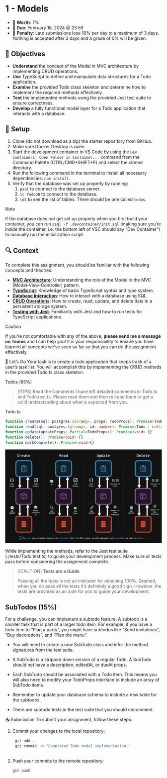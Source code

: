 # 1 - Models

- 💯 **Worth**: 7%
- 📅 **Due**: February 16, 2024 @ 23:59
- 🚫 **Penalty**: Late submissions lose 10% per day to a maximum of 3 days. Nothing is accepted after 3 days and a grade of 0% will be given.

## 🎯 Objectives

- **Understand** the concept of the Model in MVC architecture by implementing CRUD operations.
- **Use** TypeScript to define and manipulate data structures for a Todo application.
- **Examine** the provided Todo class skeleton and determine how to implement the required methods effectively.
- **Test** the implemented methods using the provided Jest test suite to ensure correctness.
- **Develop** a fully functional model layer for a Todo application that interacts with a database.

## 🔨 Setup

1. Clone (do not download as a zip) the starter repository from GitHub.
2. Make sure Docker Desktop is open.
3. Start the development container in VS Code by using the `Dev Containers: Open Folder in Container...` command from the Command Palette (CTRL/CMD+SHIFT+P) and select the cloned directory.
4. Run the following command in the terminal to install all necessary dependencies: `npm install`.
5. Verify that the database was set up properly by running:
   1. `psql` to connect to the database server.
   2. `\c TodoDB` to connect to the database.  
   3. `\dt` to see the list of tables. There should be one called `todos`.

> [!Note]
>
> If the database does not get set up properly when you first build your container, you can run `psql -f .devcontainer/init.sql` (making sure you’re inside the container, i.e. the bottom left of VSC should say “Dev Container”) to manually run the initialization script.



## 🔍 Context

To complete this assignment, you should be familiar with the following concepts and theories:

- **[MVC Architecture](Notes/Week2/mvc.md)**: Understanding the role of the Model in the MVC (Model-View-Controller) pattern.
- **[TypeScript](Notes/Week2/14-typescript.md)**: Knowledge of basic TypeScript syntax and type system.
- **[Database Interaction](Notes/Week2/12-docker.md)**: How to interact with a database using SQL.
- **[CRUD Operations](Notes/Week2/13-postgresql.md)**: How to create, read, update, and delete data in a persistent storage system.
- **[Testing with Jest](https://vikramsinghmtl.github.io/420-4W6-Web-Programming-II/guides/testing)**: Familiarity with Jest and how to run tests for TypeScript applications.

>[!CAUTION]
>If you’re not comfortable with any of the above, **please send me a message on Teams** and I can help you! It is your responsibility to ensure you have learned all concepts we’ve seen so far so that you can do the assignment effectively.

🚦 Let’s Go
Your task is to create a todo application that keeps track of a user’s task list. You will accomplish this by implementing the CRUD methods in the provided Todo.ts class skeleton.

Todos (85%)
>[!TIPS]
>Read the Comments
>I have left detailed comments in Todo.ts and Todo.test.ts. Please read them and then re-read them to get a solid understanding about what is expected from you.

Todo.ts

```ts
function create(sql: postgres.Sql<any>, props: TodoProps): Promise<Todo> {}
function read(sql: postgres.Sql<any>, id: number): Promise<Todo | null> {}
function update(updateProps: Partial<TodoProps>): Promise<void> {}
function delete(): Promise<void> {}
function markComplete(): Promise<void>{}
```



![CRUD](../images/CRUD.png)

While implementing the methods, refer to the Jest test suite (./tests/Todo.test.ts) to guide your development process. Make sure all tests pass before considering the assignment complete.

> [!CAUTION] **Tests are a Guide**
>
> Passing all the tests is not an indicator for obtaining 100%. Granted, when you do pass all the tests it’s definitely a good sign. However, the tests are provided as an aide for you to guide your development.

## SubTodos (15%)
For a challenge, you can implement a subtodo feature. A subtodo is a smaller task that is part of a larger todo item. For example, if you have a todo item to “Plan a party”, you might have subtodos like “Send invitations”, “Buy decorations”, and “Plan the menu”.

- You will need to create a new SubTodo class and infer the method signatures from the test suite.

- A SubTodo is a stripped down version of a regular Todo. A SubTodo should not have a description, editedAt, or dueAt props.

- Each SubTodo should be associated with a Todo item. This means you will also need to modify your TodoProps interface to include an array of SubTodo items.

- Remember to update your database schema to include a new table for the subtodos.

- There are subtodo tests in the test suite that you should uncomment.


📥 Submission
To submit your assignment, follow these steps:

1. Commit your changes to the local repository:

   ```cmd
    git add .
    git commit -m "Completed Todo model implementation."
    
   ```


   

2. Push your commits to the remote repository:

   ```cmd
   git push
   ```

   